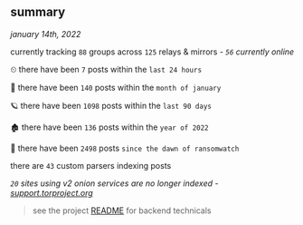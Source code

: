 
## summary
_january 14th, 2022_

currently tracking `88` groups across `125` relays & mirrors - _`56` currently online_

⏲ there have been `7` posts within the `last 24 hours`

🦈 there have been `140` posts within the `month of january`

🪐 there have been `1098` posts within the `last 90 days`

🏚 there have been `136` posts within the `year of 2022`

🦕 there have been `2498` posts `since the dawn of ransomwatch`

there are `43` custom parsers indexing posts

_`20` sites using v2 onion services are no longer indexed - [support.torproject.org](https://support.torproject.org/onionservices/v2-deprecation/)_

> see the project [README](https://github.com/thetanz/ransomwatch#ransomwatch--) for backend technicals
